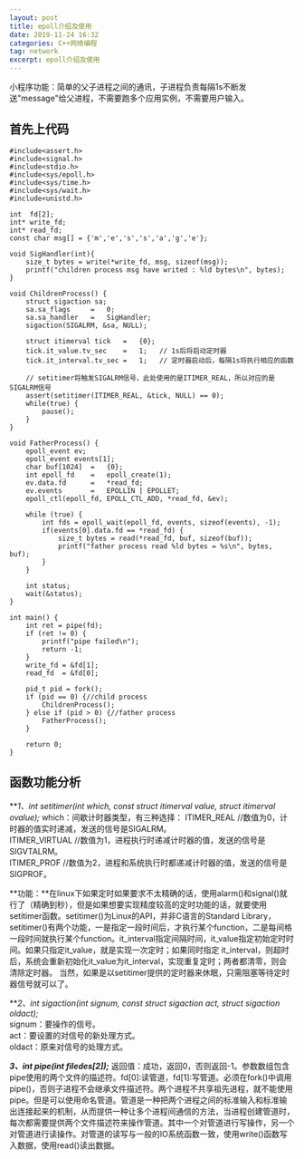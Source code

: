 ```yaml
---
layout: post
title: epoll介绍及使用
date: 2019-11-24 16:32
categories: C++网络编程
tag: network
excerpt: epoll介绍及使用
---
```


小程序功能：简单的父子进程之间的通讯，子进程负责每隔1s不断发送"message"给父进程，不需要跑多个应用实例，不需要用户输入。

## 首先上代码
```
#include<assert.h>
#include<signal.h>
#include<stdio.h>
#include<sys/epoll.h>
#include<sys/time.h>
#include<sys/wait.h>
#include<unistd.h>

int  fd[2];
int* write_fd;
int* read_fd;
const char msg[] = {'m','e','s','s','a','g','e'};

void SigHandler(int){
    size_t bytes = write(*write_fd, msg, sizeof(msg));
    printf("children process msg have writed : %ld bytes\n", bytes);
}

void ChildrenProcess() {
    struct sigaction sa;
    sa.sa_flags     =   0;
    sa.sa_handler   =   SigHandler;
    sigaction(SIGALRM, &sa, NULL);

    struct itimerval tick   =   {0};
    tick.it_value.tv_sec    =   1;   // 1s后将启动定时器
    tick.it_interval.tv_sec =   1;   // 定时器启动后，每隔1s将执行相应的函数

    // setitimer将触发SIGALRM信号，此处使用的是ITIMER_REAL，所以对应的是SIGALRM信号
    assert(setitimer(ITIMER_REAL, &tick, NULL) == 0);
    while(true) {
        pause();
    }
}

void FatherProcess() {
    epoll_event ev;
    epoll_event events[1];
    char buf[1024]  =   {0};
    int epoll_fd    =   epoll_create(1);
    ev.data.fd      =   *read_fd;
    ev.events       =   EPOLLIN | EPOLLET;
    epoll_ctl(epoll_fd, EPOLL_CTL_ADD, *read_fd, &ev);

    while (true) {
        int fds = epoll_wait(epoll_fd, events, sizeof(events), -1);
        if(events[0].data.fd == *read_fd) {
            size_t bytes = read(*read_fd, buf, sizeof(buf));
            printf("father process read %ld bytes = %s\n", bytes, buf);
        }
    }

    int status;
    wait(&status);
}

int main() {
    int ret = pipe(fd);
    if (ret != 0) {
        printf("pipe failed\n");
        return -1;
    }
    write_fd = &fd[1];
    read_fd  = &fd[0];

    pid_t pid = fork();
    if (pid == 0) {//child process
        ChildrenProcess();
    } else if (pid > 0) {//father process
        FatherProcess();
    }

    return 0;
}
```


## 函数功能分析  

***1、int setitimer(int which, const struct itimerval *value, struct itimerval *ovalue);***
which：间歇计时器类型，有三种选择： 
ITIMER_REAL //数值为0，计时器的值实时递减，发送的信号是SIGALRM。  
ITIMER_VIRTUAL //数值为1，进程执行时递减计时器的值，发送的信号是SIGVTALRM。  
ITIMER_PROF //数值为2，进程和系统执行时都递减计时器的值，发送的信号是SIGPROF。  

**功能：**在linux下如果定时如果要求不太精确的话，使用alarm()和signal()就行了（精确到秒），但是如果想要实现精度较高的定时功能的话，就要使用setitimer函数。setitimer()为Linux的API，并非C语言的Standard Library，setitimer()有两个功能，一是指定一段时间后，才执行某个function，二是每间格一段时间就执行某个function。it_interval指定间隔时间，it_value指定初始定时时间。如果只指定it_value，就是实现一次定时；如果同时指定 it_interval，则超时后，系统会重新初始化it_value为it_interval，实现重复定时；两者都清零，则会清除定时器。 当然，如果是以setitimer提供的定时器来休眠，只需阻塞等待定时器信号就可以了。  

***2、int sigaction(int signum, const struct sigaction *act, struct sigaction *oldact);***    
signum：要操作的信号。  
act：要设置的对信号的新处理方式。  
oldact：原来对信号的处理方式。  

***3、int pipe(int filedes[2]);***
返回值：成功，返回0，否则返回-1。参数数组包含pipe使用的两个文件的描述符。fd[0]:读管道，fd[1]:写管道。必须在fork()中调用pipe()，否则子进程不会继承文件描述符。两个进程不共享祖先进程，就不能使用pipe。但是可以使用命名管道。管道是一种把两个进程之间的标准输入和标准输出连接起来的机制，从而提供一种让多个进程间通信的方法，当进程创建管道时，每次都需要提供两个文件描述符来操作管道。其中一个对管道进行写操作，另一个对管道进行读操作。对管道的读写与一般的IO系统函数一致，使用write()函数写入数据，使用read()读出数据。




